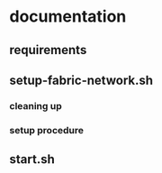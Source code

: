# documentation

## requirements

## setup-fabric-network.sh

### cleaning up

### setup procedure



## start.sh 
